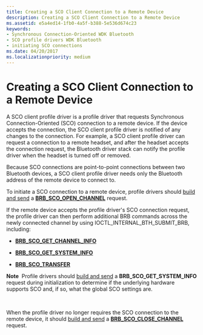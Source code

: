 ```yaml
---
title: Creating a SCO Client Connection to a Remote Device
description: Creating a SCO Client Connection to a Remote Device
ms.assetid: e5a4ed14-1fb0-4a5f-b388-5e536d674c23
keywords:
- Synchronous Connection-Oriented WDK Bluetooth
- SCO profile drivers WDK Bluetooth
- initiating SCO connections
ms.date: 04/20/2017
ms.localizationpriority: medium
---
```


# Creating a SCO Client Connection to a Remote Device


A SCO client profile driver is a profile driver that requests Synchronous Connection-Oriented (SCO) connection to a remote device. If the device accepts the connection, the SCO client profile driver is notified of any changes to the connection. For example, a SCO client profile driver can request a connection to a remote headset, and after the headset accepts the connection request, the Bluetooth driver stack can notify the profile driver when the headset is turned off or removed.

Because SCO connections are point-to-point connections between two Bluetooth devices, a SCO client profile driver needs only the Bluetooth address of the remote device to connect to.

To initiate a SCO connection to a remote device, profile drivers should [build and send](building-and-sending-a-brb.md) a [**BRB\_SCO\_OPEN\_CHANNEL**](https://msdn.microsoft.com/library/windows/hardware/ff536626) request.

If the remote device accepts the profile driver's SCO connection request, the profile driver can then perform additional BRB commands across the newly connected channel by using IOCTL\_INTERNAL\_BTH\_SUBMIT\_BRB, including:

-   [**BRB\_SCO\_GET\_CHANNEL\_INFO**](https://msdn.microsoft.com/library/windows/hardware/ff536624)

-   [**BRB\_SCO\_GET\_SYSTEM\_INFO**](https://msdn.microsoft.com/library/windows/hardware/ff536625)

-   [**BRB\_SCO\_TRANSFER**](https://msdn.microsoft.com/library/windows/hardware/ff536629)

**Note**  Profile drivers should [build and send](building-and-sending-a-brb.md) a **BRB\_SCO\_GET\_SYSTEM\_INFO** request during initialization to determine if the underlying hardware supports SCO and, if so, what the global SCO settings are.

 

When the profile driver no longer requires the SCO connection to the remote device, it should [build and send](building-and-sending-a-brb.md) a [**BRB\_SCO\_CLOSE\_CHANNEL**](https://msdn.microsoft.com/library/windows/hardware/ff536622) request.

 

 






